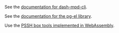 

See the [documentation for dash-mpd-cli](dash-mpd-cli/). 



See the [documentation for the pg-el library](pg-el/).


Use the [PSSH box tools implemented in WebAssembly](pssh-box-wasm/).
